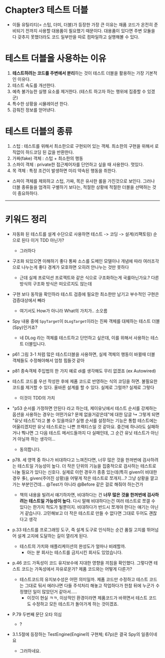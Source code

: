 # Chapter3 테스트 더블

- 이들 유틸리티(= 스텁, 더미, 더블)가 등장한 가장 큰 이유는 재품 코드가 온전히 준비되기 전까지 사용할 대용품이 필요했기 때문이다. 대용품이 있다면 주변 모듈을 다 갖추지 못했더라도 코드 일부만을 따로 컴파일하고 실행해볼 수 있다.

# 테스트 더블을 사용하는 이유

1. **테스트하려는 코드를 주변에서 분리**하는 것이 테스트 더블을 활용하는 가장 기본적인 이유다.
2. 테스트 속도를 개선한다.
3. 예측 불가능한 실행 요소를 제거한다. (테스트 하고자 하는 행위에 집중할 수 있겠군)
4. 특수한 상황을 시뮬레이션 한다.
5. 감춰진 정보를 얻어낸다.

# 테스트 더블의 종류

1. 스텁 : 테스트를 위해서 최소한으로 구현되어 있는 객체. 최소한의 구현을 위해서 로직없이 하드코딩 된 값을 반환한다.
2. 가짜(fake) 객체 : 스텁 + 최소한의 행동
3. 스파이 객체 : private한 접근제어자를 단언하고 싶을 때 사용한다. 멋있다.
4. 목 객체 : 특정 조건이 발생하면 미리 약속된 행동을 취한다.

- 스파이 객체를 제외하고 스텁, 가짜, 목은 유사한 롤을 가진것으로 보인다. 그러나 더블 종류들을 엄격히 구별하기 보다는, 적절한 상황에 적절한 더블을 선택하는 것이 중요하하다.

---

# 키워드 정리

- 자동화 된 테스트를 설계 수단으로 사용하면 테스트 -> 코딩 -> 설계(리팩토링) 순으로 된다 
이거 TDD 아닌가?
    - 그러하다

- 구조화 되있으면 이해하기 좋다
통짜 소스를 도메인 모델이나 개념에 따라 여러조각으로 나누는게 좋다
경계가 모호하면 오히려 안나누는 것만 못하다
    - 근데 실제 프로덕션 프로젝트와 같은 식으로 구조화하는게 국룰아닌가요.? 다른 방식의 구조화 방식은 떠오르지도 않는데

- 구현 보다 동작을 확인하라
테스트 검증에 필요한 최소한만 남기고 부수적인 구현은 검증대상에서 빼라
    - 여기서도 How가 아니라 What의 가치가.. 소오름

- Spy 내용 중에 `SpyTarget`이 `DLogTarget`이라는 진짜 객체를 대체하는 테스트 더블(Spy)인거죠?
    - 네 DLog 라는 객체를 테스트하고 단언하고 싶은데, 이를 위해서 사용하는 테스트 더블입니다.

- p61 그림 3-1 처럼 많은 테스트더블을 사용하면, 실제 객체의 행동이 바뀔때 더블 객체들도 수정해야해서 엄청 힘들것 같아

- p81 종속객체 주입법의 한 가지 예로 di를 생각해도 무리 없겠죠 (ex Autowired)

- 테스트 코드를 우선 작성한 후에 제품 코드로 반영하는 식의 코딩을 하면. 불필요한 코드를 제거할 수 있다. 올바른 설계를 할 수 있다. 실제로 그럴까? 실제로 그렇다
    - 이것이 TDD의 가치

- "p53 순서를 가정하면 안된다 라고 하는데, 제이유닛에서 테스트 순서를 강제하는 옵션을 사용하는 경우는 어떤가요? 문제 없을거같은데"에 대한 답글
↳ 그렇게 되면 "유닛 테스트"라고 볼 수 있을까요? 실행 순서를 설정하는 기능은 통합 테스트에는 어울리겠지만 유닛 테스트로는 나쁜 프랙티스일 것 같아요. 중간에 하나라도 실패하거나 뿩나면 그 다음 테스트 메서드들까지 다 실패인데, 그 순간 유닛 테스트가 아닌거 아닐까 하는 생각이…
    - 동의합니다.

- p78. 세 영역 중 하나가 비대하다고 느껴진다면, 너무 많은 것을 한꺼번에 검사하려는 테스트일 가능성이 높다. 더 작은 단위의 기능을 집중적으로 검사하는 테스트로 나눌 필요가 있다는 신호다. 실제로 이런 경우가 종종 있는데(특히 given이 비대한 경우 多), given(주어진 상황)을 어떻게 작은 테스트로 쪼개지…? 그냥 상황을 깔고 가는 부분인건데… @Test가 아니라 @Before 같은 걸로 해줘야 하는건가
    - 책의 내용을 빌려서 얘기하자면, 비대하다는 건 **너무 많은 것을 한꺼번에 검사하려는 테스트일 가능성이 높다.** 다시 말해 비대하다는건 여러 테스트로 쪼갤 수 있다는 한가지 척도가 될뿐이지. 비대하다가 반드시 쪼개야 한다는 얘기는 아닌거 같습니다. 고민해보고 더 작은 테스트로 만들 수 없다면 그대로 두어도 괜찮다고 생각

- p.33 테스트를 프로그래밍 도구, 즉 설계 도구로 인식하는 순간 품질 고지를 뛰어넘어 설계 고지에 도달하는 길이 열리게 된다.
    - 테스트의 가치와 애플리케이션의 완성도가 얼마나 비례할까.
        - 아는 분 회사는 테스트를 금지시킨 회사도 있었습니다.

- p.46 코드 가독성이 코드 유지보수에 지대한 영향을 끼침을 확인했다. 그렇다면 테스트 코드는 가독성에서 자유로운가? 제품 코드와는 어떻게 다른가?
    - 테스트코드의 유지보수성은 어떤 의미일까. 제품 코드만 수정하고 테스트 코드는 그대로 둬서 에러나면 다들 주석처리 해놓고 작업하다가 한참 뒤에 누군가 수정했던 일이 많았던거 같아서.....
        - 이것이 현실 ㅋㅋ, 이상적인 환경이라면 제품코드가 바뀌면서 테스트 코드도 수정하고 모든 테스트가 돌아가게 하는 것이겠죠.

- P.79 두번째 문단 오타 의심
    - ?

- 3.1.5절에 등장하는 TestEngine(Engine의 구현체; 67p)은 결국 Spy의 일종이네요
    - 그러하네요.
